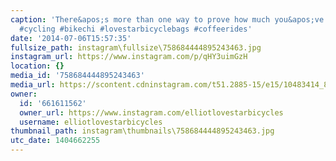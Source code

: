 ```yaml
---
caption: 'There&apos;s more than one way to prove how much you&apos;ve been riding.
  #cycling #bikechi #lovestarbicyclebags #coffeerides'
date: '2014-07-06T15:57:35'
fullsize_path: instagram\fullsize\758684444895243463.jpg
instagram_url: https://www.instagram.com/p/qHY3uimGzH
location: {}
media_id: '758684444895243463'
media_url: https://scontent.cdninstagram.com/t51.2885-15/e15/10483414_808158399197217_1092599680_n.jpg?ig_cache_key=NzU4Njg0NDQ0ODk1MjQzNDYz.2
owner:
  id: '661611562'
  owner_url: https://www.instagram.com/elliotlovestarbicycles
  username: elliotlovestarbicycles
thumbnail_path: instagram\thumbnails\758684444895243463.jpg
utc_date: 1404662255
---
```

